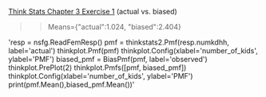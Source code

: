 [Think Stats Chapter 3 Exercise 1](http://greenteapress.com/thinkstats2/html/thinkstats2004.html#toc31) (actual vs. biased)

>> Means={"actual":1.024, "biased":2.404}

'resp = nsfg.ReadFemResp()
pmf = thinkstats2.Pmf(resp.numkdhh, label='actual')
thinkplot.Pmf(pmf)
thinkplot.Config(xlabel='number_of_kids', ylabel='PMF')
biased_pmf = BiasPmf(pmf, label='observed')
thinkplot.PrePlot(2)
thinkplot.Pmfs([pmf, biased_pmf])
thinkplot.Config(xlabel='number_of_kids', ylabel='PMF')
print(pmf.Mean(),biased_pmf.Mean())'
